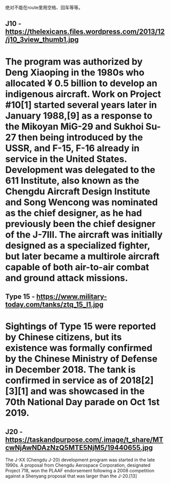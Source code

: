 绝对不能在route里用空格、回车等等。




J10 - https://thelexicans.files.wordpress.com/2013/12/j10_3view_thumb1.jpg
--------------------------------------
The program was authorized by Deng Xiaoping in the 1980s who allocated ¥ 0.5 billion to develop an indigenous aircraft. Work on Project #10[1] started several years later in January 1988,[9] as a response to the Mikoyan MiG-29 and Sukhoi Su-27 then being introduced by the USSR, and F-15, F-16 already in service in the United States. Development was delegated to the 611 Institute, also known as the Chengdu Aircraft Design Institute and Song Wencong was nominated as the chief designer, as he had previously been the chief designer of the J-7III. The aircraft was initially designed as a specialized fighter, but later became a multirole aircraft capable of both air-to-air combat and ground attack missions.
========================================
Type 15 -
https://www.military-today.com/tanks/ztq_15_l1.jpg
--------------------------------------
Sightings of Type 15 were reported by Chinese citizens, but its existence was formally confirmed by the Chinese Ministry of Defense in December 2018. The tank is confirmed in service as of 2018[2][3][1] and was showcased in the 70th National Day parade on Oct 1st 2019.
========================================
J20 -
https://taskandpurpose.com/.image/t_share/MTcwNjAwNDAzNzQ5MTE5NjM5/19440655.jpg
--------------------------------------
The J-XX (Chengdu J-20) development program was started in the late 1990s. A proposal from Chengdu Aerospace Corporation, designated Project 718, won the PLAAF endorsement following a 2008 competition against a Shenyang proposal that was larger than the J-20.[13]
